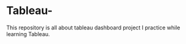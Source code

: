 # Tableau-
This repository is all about tableau dashboard project I practice while learning Tableau.

